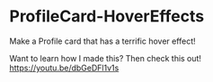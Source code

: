 # ProfileCard-HoverEffects

Make a Profile card that has a terrific hover effect!

Want to learn how I made this? Then check this out! https://youtu.be/dbGeDFl1v1s
